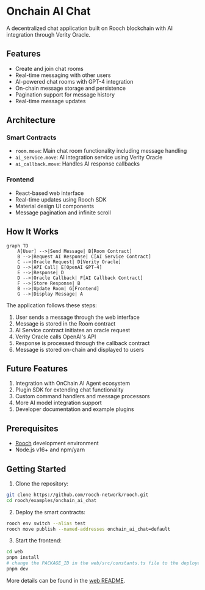 # Onchain AI Chat

A decentralized chat application built on Rooch blockchain with AI integration through Verity Oracle.

## Features

- Create and join chat rooms
- Real-time messaging with other users
- AI-powered chat rooms with GPT-4 integration
- On-chain message storage and persistence
- Pagination support for message history
- Real-time message updates

## Architecture

### Smart Contracts

- `room.move`: Main chat room functionality including message handling
- `ai_service.move`: AI integration service using Verity Oracle
- `ai_callback.move`: Handles AI response callbacks

### Frontend

- React-based web interface
- Real-time updates using Rooch SDK
- Material design UI components
- Message pagination and infinite scroll

## How It Works

```mermaid
graph TD
    A[User] -->|Send Message| B[Room Contract]
    B -->|Request AI Response| C[AI Service Contract]
    C -->|Oracle Request| D[Verity Oracle]
    D -->|API Call| E[OpenAI GPT-4]
    E -->|Response| D
    D -->|Oracle Callback| F[AI Callback Contract]
    F -->|Store Response| B
    B -->|Update Room| G[Frontend]
    G -->|Display Message| A
```

The application follows these steps:

1. User sends a message through the web interface
2. Message is stored in the Room contract
3. AI Service contract initiates an oracle request
4. Verity Oracle calls OpenAI's API
5. Response is processed through the callback contract
6. Message is stored on-chain and displayed to users


## Future Features
1. Integration with OnChain AI Agent ecosystem
2. Plugin SDK for extending chat functionality
3. Custom command handlers and message processors
4. More AI model integration support
5. Developer documentation and example plugins

## Prerequisites

- [Rooch](https://rooch.network) development environment
- Node.js v16+ and npm/yarn

## Getting Started

1. Clone the repository:
```bash
git clone https://github.com/rooch-network/rooch.git
cd rooch/examples/onchain_ai_chat
```

2. Deploy the smart contracts:

```bash
rooch env switch --alias test
rooch move publish --named-addresses onchain_ai_chat=default
```

3. Start the frontend:

```bash
cd web
pnpm install
# change the PACKAGE_ID in the web/src/constants.ts file to the deployed contract address
pnpm dev
```
More details can be found in the [web README](web/README.md).
